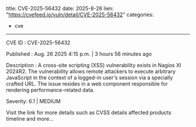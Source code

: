  
title: CVE-2025-56432
date: 2025-8-26
lien: "https://cvefeed.io/vuln/detail/CVE-2025-56432"
categories:
  - cve
---

CVE ID : CVE-2025-56432

Published :  Aug. 26
2025
4:15 p.m. | 3 hours
56 minutes ago

Description : A cross-site scripting (XSS) vulnerability exists in Nagios XI 2024R2. The vulnerability allows remote attackers to execute arbitrary JavaScript in the context of a logged-in user's session via a specially crafted URL. The issue resides in a web component responsible for rendering performance-related data.

Severity: 6.1 | MEDIUM

Visit the link for more details
such as CVSS details
affected products
timeline
and more...
